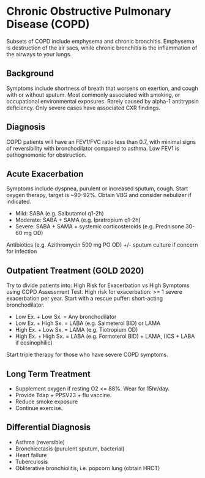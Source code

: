 # Chronic Obstructive Pulmonary Disease (COPD)
Subsets of COPD include emphysema and chronic bronchitis. Emphysema is destruction of the air sacs, while chronic bronchitis is the inflammation of the airways to your lungs.

## Background
Symptoms include shortness of breath that worsens on exertion, and cough with or without sputum. Most commonly associated with smoking, or occupational environmental exposures. Rarely caused by alpha-1 antitrypsin deficiency. Only severe cases have associated CXR findings.

## Diagnosis
COPD patients will have an FEV1/FVC ratio less than 0.7, with minimal signs of reversibility with bronchodilator compared to asthma. Low FEV1 is pathognomonic for obstruction.

## Acute Exacerbation
Symptoms include dyspnea, purulent or increased sputum, cough. Start oxygen therapy, target is ~90-92%. Obtain VBG and consider nebulizer if indicated.

- Mild: SABA (e.g. Salbutamol q1-2h)
- Moderate: SABA + SAMA (e.g. Ipratropium q1-2h)
- Severe: SABA + SAMA + systemic corticosteroids (e.g. Prednisone 30-60 mg OD)

Antibiotics (e.g. Azithromycin 500 mg PO OD) +/- sputum culture if concern for infection

## Outpatient Treatment (GOLD 2020)
Try to divide patients into: High Risk for Exacerbation vs High Symptoms using COPD Assessment Test. High risk for exacerbation: >= 1 severe exacerbation per year. Start with a rescue puffer: short-acting bronchodilator.

- Low Ex. + Low Sx. = Any bronchodilator
- Low Ex. + High Sx. = LABA (e.g. Salmeterol BID) or LAMA
- High Ex. + Low Sx. = LAMA (e.g. Tiotropium OD)
- High Ex. + High Sx. = LABA (e.g. Formoterol BID) + LAMA, (ICS + LABA if eosinophilic)

Start triple therapy for those who have severe COPD symptoms.

## Long Term Treatment
- Supplement oxygen if resting O2 <= 88%. Wear for 15hr/day.
- Provide Tdap + PPSV23 + flu vaccine.
- Reduce smoke exposure
- Continue exercise.

## Differential Diagnosis
- Asthma (reversible)
- Bronchiectasis (purulent sputum, bacterial)
- Heart failure
- Tuberculosis
- Obliterative bronchiolitis, i.e. popcorn lung (obtain HRCT)
